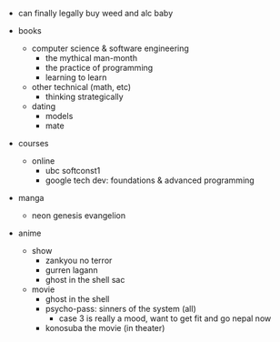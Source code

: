 - can finally legally buy weed and alc baby

- books
  - computer science & software engineering
    - the mythical man-month
    - the practice of programming
    - learning to learn
  - other technical (math, etc)
    - thinking strategically
  - dating
    - models
    - mate
    
- courses
  - online
    - ubc softconst1
    - google tech dev: foundations & advanced programming
    
- manga
  - neon genesis evangelion

- anime
  - show
    - zankyou no terror
    - gurren lagann
    - ghost in the shell sac
  - movie
    - ghost in the shell
    - psycho-pass: sinners of the system (all)
      - case 3 is really a mood, want to get fit and go nepal now
    - konosuba the movie (in theater)
